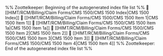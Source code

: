 %% Zoottelkeeper: Beginning of the autogenerated index file list  %%
📄 [[HIMT/RCM/Billing/Claim Forms/CMS 1500/CMS 1500 Index|CMS 1500 Index]]
📄 [[HIMT/RCM/Billing/Claim Forms/CMS 1500/CMS 1500 Item 1|CMS 1500 Item 1]]
📄 [[HIMT/RCM/Billing/Claim Forms/CMS 1500/CMS 1500 Item 1a|CMS 1500 Item 1a]]
📄 [[HIMT/RCM/Billing/Claim Forms/CMS 1500/CMS 1500 Item 2|CMS 1500 Item 2]]
📄 [[HIMT/RCM/Billing/Claim Forms/CMS 1500/CMS 1500 Item 3|CMS 1500 Item 3]]
📄 [[HIMT/RCM/Billing/Claim Forms/CMS 1500/CMS 1500 Item 4|CMS 1500 Item 4]]
%% Zoottelkeeper: End of the autogenerated index file list  %%
